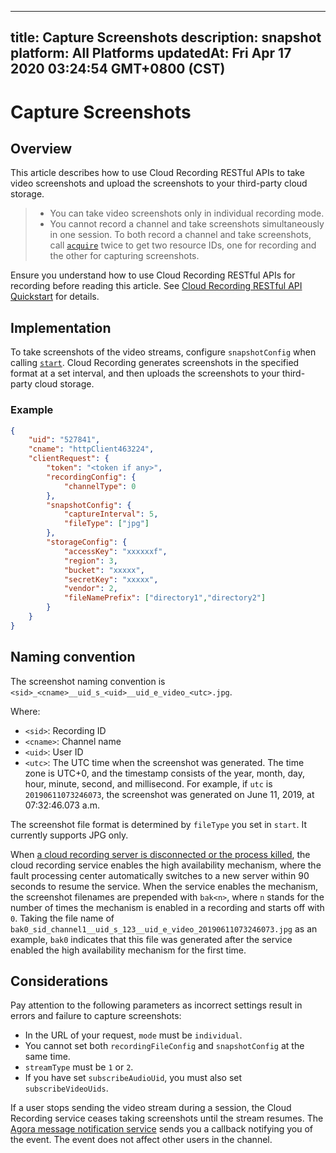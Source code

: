 
---
title: Capture Screenshots
description: snapshot
platform: All Platforms
updatedAt: Fri Apr 17 2020 03:24:54 GMT+0800 (CST)
---
# Capture Screenshots
## Overview

This article describes how to use Cloud Recording RESTful APIs to take video screenshots and upload the screenshots to your third-party cloud storage.

> - You can take video screenshots only in individual recording mode.
> - You cannot record a channel and take screenshots simultaneously in one session. To both record a channel and take screenshots, call [`acquire`](https://docs.agora.io/en/cloud-recording/restfulapi/#/Cloud%20Recording/acquire) twice to get two resource IDs, one for recording and the other for capturing screenshots.

Ensure you understand how to use Cloud Recording RESTful APIs for recording before reading this article. See [Cloud Recording RESTful API Quickstart](https://docs.agora.io/en/cloud-recording/cloud_recording_rest) for details.



## Implementation

To take screenshots of the video streams, configure `snapshotConfig` when calling [`start`](https://docs.agora.io/en/cloud-recording/restfulapi/#/Cloud%20Recording/start). Cloud Recording generates screenshots in the specified format at a set interval, and then uploads the screenshots to your third-party cloud storage.

### Example

```json
{
    "uid": "527841",
    "cname": "httpClient463224",
    "clientRequest": {
        "token": "<token if any>",
        "recordingConfig": {
            "channelType": 0
        }, 
        "snapshotConfig": {
            "captureInterval": 5,
            "fileType": ["jpg"]
        },
        "storageConfig": {
            "accessKey": "xxxxxxf",
            "region": 3,
            "bucket": "xxxxx",
            "secretKey": "xxxxx",
            "vendor": 2,
            "fileNamePrefix": ["directory1","directory2"]
        }
    }
}
```

## Naming convention

The screenshot naming convention is `<sid>_<cname>__uid_s_<uid>__uid_e_video_<utc>.jpg`. 

Where:

- `<sid>`: Recording ID
- `<cname>`: Channel name
- `<uid>`: User ID
- `<utc>`: The UTC time when the screenshot was generated. The time zone is UTC+0, and the timestamp consists of the year, month, day, hour, minute, second, and millisecond. For example, if `utc` is `20190611073246073`, the screenshot was generated on June 11, 2019, at 07:32:46.073 a.m.

The screenshot file format is determined by `fileType` you set in `start`. It currently supports JPG only.

When [a cloud recording server is disconnected or the process killed](https://docs.agora.io/en/faq/high-availability), the cloud recording service enables the high availability mechanism, where the fault processing center automatically switches to a new server within 90 seconds to resume the service. When the service enables the mechanism, the screenshot filenames are prepended with `bak<n>`, where `n` stands for the number of times the mechanism is enabled in a recording and starts off with `0`. Taking the file name of `bak0_sid_channel1__uid_s_123__uid_e_video_20190611073246073.jpg` as an example, `bak0` indicates that this file was generated after the service enabled the high availability mechanism for the first time.


## Considerations

Pay attention to the following parameters as incorrect settings result in errors and failure to capture screenshots:

- In the URL of your request, `mode` must be `individual`.
- You cannot set both `recordingFileConfig` and `snapshotConfig` at the same time.
- `streamType` must be `1` or `2`.
- If you have set `subscribeAudioUid`, you must also set `subscribeVideoUids`.

If a user stops sending the video stream during a session, the Cloud Recording service ceases taking screenshots until the stream resumes. The [Agora message notification service](../../en/cloud-recording/cloud_recording_callback_rest.md) sends you a callback notifying you of the event. The event does not affect other users in the channel.
